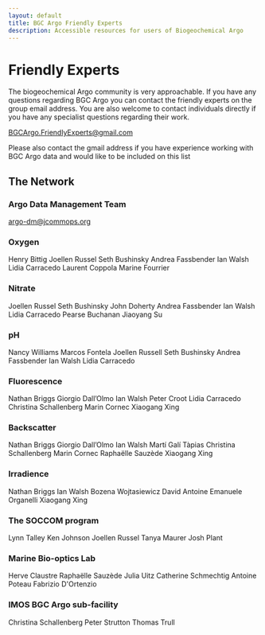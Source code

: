 ```yaml
---
layout: default
title: BGC Argo Friendly Experts
description: Accessible resources for users of Biogeochemical Argo
---
```


# Friendly Experts
The biogeochemical Argo community is very approachable. If you have any questions regarding BGC Argo you can contact the friendly experts on the group email address. You are also welcome to contact individuals directly if you have any specialist questions regarding their work.

[BGCArgo.FriendlyExperts@gmail.com](mailto:BGCArgo.FriendlyExperts@gmail.com?)

Please also contact the gmail address if you have experience working with BGC Argo data and would like to be included on this list

## The Network

### Argo Data Management Team
[argo-dm@jcommops.org](mailto:argo-dm@jcommops.org?)

### Oxygen
Henry Bittig
Joellen Russel
Seth Bushinsky
Andrea Fassbender
Ian Walsh
Lidia Carracedo
Laurent Coppola
Marine Fourrier

### Nitrate
Joellen Russel
Seth Bushinsky
John Doherty
Andrea Fassbender
Ian Walsh
Lidia Carracedo
Pearse Buchanan
Jiaoyang Su

### pH
Nancy Williams
Marcos Fontela
Joellen Russell
Seth Bushinsky
Andrea Fassbender
Ian Walsh
Lidia Carracedo

### Fluorescence
Nathan Briggs
Giorgio Dall’Olmo
Ian Walsh
Peter Croot
Lidia Carracedo
Christina Schallenberg
Marin Cornec
Xiaogang Xing

### Backscatter
Nathan Briggs
Giorgio Dall’Olmo
Ian Walsh
Martí Galí Tàpias
Christina Schallenberg 
Marin Cornec
Raphaëlle Sauzède
Xiaogang Xing

### Irradience
Nathan Briggs
Ian Walsh
Bozena Wojtasiewicz
David Antoine
Emanuele Organelli
Xiaogang Xing

### The SOCCOM program
Lynn Talley
Ken Johnson
Joellen Russel
Tanya Maurer
Josh Plant

### Marine Bio-optics Lab
Herve Claustre
Raphaëlle Sauzède
Julia Uitz
Catherine Schmechtig
Antoine Poteau
Fabrizio D'Ortenzio

### IMOS BGC Argo sub-facility
Christina Schallenberg
Peter Strutton
Thomas Trull


